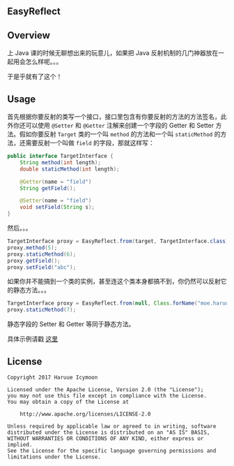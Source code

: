 EasyReflect
-----------

## Overview
上 Java 课的时候无聊想出来的玩意儿，如果把 Java 反射机制的几门神器放在一起用会怎么样呢。。。

于是乎就有了这个！

## Usage
首先根据你要反射的类写一个接口，接口里包含有你要反射的方法的方法签名，此外你还可以使用 `@Setter` 和 `@Getter` 注解来创建一个字段的 Getter 和 Setter 方法。假如你要反射 `Target` 类的一个叫 `method` 的方法和一个叫 `staticMethod` 的方法，还需要反射一个叫做 `field` 的字段，那就这样写：

``` Java
public interface TargetInterface {
    String method(int length);
    double staticMethod(int length);

    @Getter(name = "field")
    String getField();

    @Setter(name = "field")
    void setField(String s);
}
```

然后。。。

``` Java
TargetInterface proxy = EasyReflect.from(target, TargetInterface.class);
proxy.method(5);
proxy.staticMethod(6);
proxy.getField();
proxy.setField("abc");
```

如果你并不能搞到一个类的实例，甚至连这个类本身都搞不到，你仍然可以反射它的静态方法。。。

``` Java
TargetInterface proxy = EasyReflect.from(null, Class.forName("moe.haruue.reflect.test.Target"), TargetInterface.class);
proxy.staticMethod(7);
```

静态字段的 Setter 和 Getter 等同于静态方法。

具体示例请戳 [这里](./src/test/java/moe/haruue/reflect/test/Test.java)

## License

``` License
Copyright 2017 Haruue Icymoon

Licensed under the Apache License, Version 2.0 (the "License");
you may not use this file except in compliance with the License.
You may obtain a copy of the License at

    http://www.apache.org/licenses/LICENSE-2.0

Unless required by applicable law or agreed to in writing, software
distributed under the License is distributed on an "AS IS" BASIS,
WITHOUT WARRANTIES OR CONDITIONS OF ANY KIND, either express or implied.
See the License for the specific language governing permissions and
limitations under the License.
```
